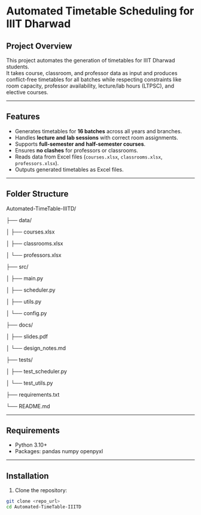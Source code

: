 # Automated Timetable Scheduling for IIIT Dharwad

## Project Overview
This project automates the generation of timetables for IIIT Dharwad students.  
It takes course, classroom, and professor data as input and produces conflict-free timetables for all batches while respecting constraints like room capacity, professor availability, lecture/lab hours (LTPSC), and elective courses.

---

## Features
- Generates timetables for **16 batches** across all years and branches.  
- Handles **lecture and lab sessions** with correct room assignments.  
- Supports **full-semester and half-semester courses**.  
- Ensures **no clashes** for professors or classrooms.  
- Reads data from Excel files (`courses.xlsx`, `classrooms.xlsx`, `professors.xlsx`).  
- Outputs generated timetables as Excel files.

---

## Folder Structure
Automated-TimeTable-IIITD/

├── data/

│   ├── courses.xlsx

│   ├── classrooms.xlsx

│   └── professors.xlsx

├── src/

│   ├── main.py

│   ├── scheduler.py

│   ├── utils.py

│   └── config.py

├── docs/

│   ├── slides.pdf

│   └── design_notes.md

├── tests/


│   ├── test_scheduler.py

│   └── test_utils.py

├── requirements.txt

└── README.md

---

## Requirements
- Python 3.10+  
- Packages:
  pandas
  numpy
  openpyxl

---

## Installation
1. Clone the repository:
```bash
git clone <repo_url>
cd Automated-TimeTable-IIITD
